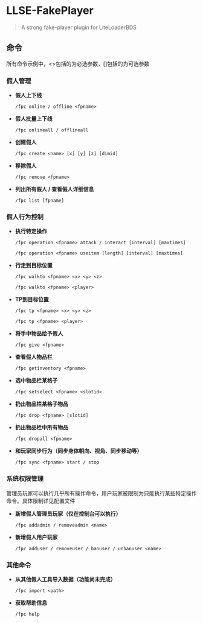 # LLSE-FakePlayer

> A strong fake-player plugin for LiteLoaderBDS

## 命令

所有命令示例中，<>包括的为必选参数，[]包括的为可选参数

### 假人管理

- **假人上下线** 

  `/fpc online / offline <fpname>`

- **假人批量上下线** 

  `/fpc onlineall / offlineall`

- **创建假人**

  `/fpc create <name> [x] [y] [z] [dimid]`

- **移除假人**

  `/fpc remove <fpname>`

- **列出所有假人 / 查看假人详细信息**

  `/fpc list [fpname]`

### 假人行为控制

- **执行特定操作**

  `/fpc operation <fpname> attack / interact [interval] [maxtimes]`

  `/fpc operation <fpname> useitem [length] [interval] [maxtimes]`

- **行走到目标位置**

  `/fpc walkto <fpname> <x> <y> <z>`

  `/fpc walkto <fpname> <player>`

- **TP到目标位置**

  `/fpc tp <fpname> <x> <y> <z>`

  `/fpc tp <fpname> <player>`

- **将手中物品给予假人**

  `/fpc give <fpname> `

- **查看假人物品栏**

  `/fpc getinventory <fpname> `

- **选中物品栏某格子**

  `/fpc setselect <fpname> <slotid>`

- **扔出物品栏某格子物品**

  `/fpc drop <fpname> [slotid]`

- **扔出物品栏中所有物品**

  `/fpc dropall <fpname>`

- **和玩家同步行为（同步身体朝向、视角、同步移动等）**

  `/fpc sync <fpname> start / stop`

### 系统权限管理

管理员玩家可以执行几乎所有操作命令，用户玩家被限制为只能执行某些特定操作命令。具体限制详见配置文件

- **新增假人管理员玩家（仅在控制台可以执行）**

  `/fpc addadmin / removeadmin <name>`

- **新增假人用户玩家**

  `/fpc adduser / removeuser / banuser / unbanuser <name>`

### 其他命令

- **从其他假人工具导入数据（功能尚未完成）**

  `/fpc import <path>`

- **获取帮助信息**

  `/fpc help`